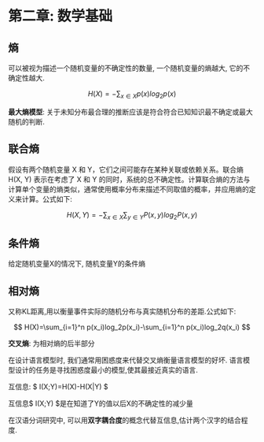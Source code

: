# 第二章: 数学基础

## 熵

可以被视为描述一个随机变量的不确定性的数量, 一个随机变量的熵越大, 它的不确定性越大.

$$
H(X)=-\sum_{x\in X}p(x)log_2p(x)
$$

**最大熵模型**: 关于未知分布最合理的推断应该是符合符合已知知识最不确定或最大随机的判断.

## 联合熵

假设有两个随机变量 X 和 Y，它们之间可能存在某种关联或依赖关系。联合熵 H(X, Y) 表示在考虑了 X 和 Y 的同时，系统的总不确定性。计算联合熵的方法与计算单个变量的熵类似，通常使用概率分布来描述不同取值的概率，并应用熵的定义来计算。公式如下:

$$
H(X,Y)=-\sum_{x\in X}\sum_{y\in Y}P(x,y)log_2P(x,y)
$$

## 条件熵

给定随机变量X的情况下, 随机变量Y的条件熵

## 相对熵

又称KL距离,用以衡量事件实际的随机分布与真实随机分布的差距.公式如下:

$$
H(X)=\sum_{i=1}^n p(x_i)log_2p(x_i)-\sum_{i=1}^n p(x_i)log_2q(x_i)
$$

**交叉熵**: 为相对熵的后半部分



在设计语言模型时, 我们通常用困惑度来代替交叉熵衡量语言模型的好坏. 语言模型设计的任务是寻找困惑度最小的模型,使其最接近真实的语言.

互信息: $ I(X;Y)=H(X)-H(X|Y) $

互信息$ I(X;Y) $是在知道了Y的值以后X的不确定性的减少量

在汉语分词研究中, 可以用**双字耦合度**的概念代替互信息,估计两个汉字的结合程度.

